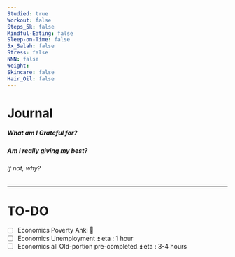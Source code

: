 ```yaml
---
Studied: true
Workout: false
Steps_5k: false
Mindful-Eating: false
Sleep-on-Time: false
5x_Salah: false
Stress: false
NNN: false
Weight: 
Skincare: false
Hair_Oil: false
---
```



# Journal
##### What am I Grateful for?
##### Am I really giving my best? 
###### if not, why?


---


# TO-DO





- [ ] Economics Poverty Anki 🔼 
- [ ] Economics Unemployment ⏫ eta : 1 hour
- [ ] Economics all Old-portion pre-completed.⏫ eta : 3-4 hours